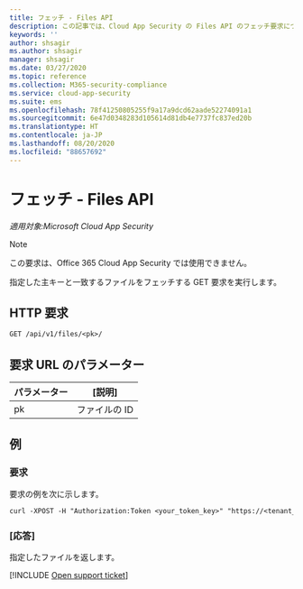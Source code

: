 ```yaml
---
title: フェッチ - Files API
description: この記事では、Cloud App Security の Files API のフェッチ要求について説明します。
keywords: ''
author: shsagir
ms.author: shsagir
manager: shsagir
ms.date: 03/27/2020
ms.topic: reference
ms.collection: M365-security-compliance
ms.service: cloud-app-security
ms.suite: ems
ms.openlocfilehash: 78f41250805255f9a17a9dcd62aade52274091a1
ms.sourcegitcommit: 6e47d0348283d105614d81db4e7737fc837ed20b
ms.translationtype: HT
ms.contentlocale: ja-JP
ms.lasthandoff: 08/20/2020
ms.locfileid: "88657692"
---
```

# <a name="fetch---files-api"></a>フェッチ - Files API

*適用対象:Microsoft Cloud App Security*

> [!NOTE]
> この要求は、Office 365 Cloud App Security では使用できません。

指定した主キーと一致するファイルをフェッチする GET 要求を実行します。

## <a name="http-request"></a>HTTP 要求

```rest
GET /api/v1/files/<pk>/
```

## <a name="request-url-parameters"></a>要求 URL のパラメーター

| パラメーター | [説明] |
| --- | --- |
| pk | ファイルの ID |

## <a name="example"></a>例

### <a name="request"></a>要求

要求の例を次に示します。

```rest
curl -XPOST -H "Authorization:Token <your_token_key>" "https://<tenant_id>.<tenant_region>.contoso.com/api/v1/files/<pk>/"
```

### <a name="response"></a>[応答]

指定したファイルを返します。

[!INCLUDE [Open support ticket](includes/support.md)]
